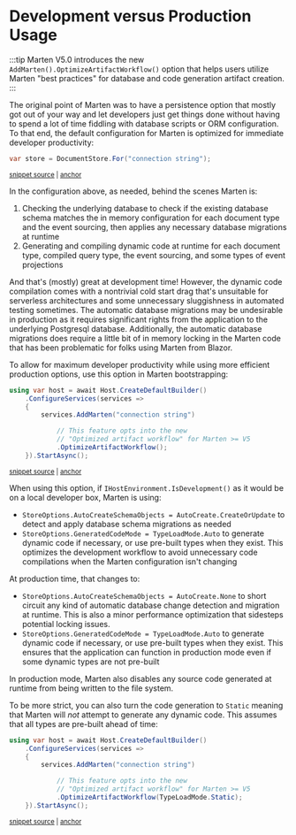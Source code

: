 # Development versus Production Usage

:::tip
Marten V5.0 introduces the new `AddMarten().OptimizeArtifactWorkflow()` option
that helps users utilize Marten "best practices" for database and code generation
artifact creation.
:::

The original point of Marten was to have a persistence option that mostly got out of your way and
let developers just get things done without having to spend a lot of time fiddling with database
scripts or ORM configuration. To that end, the default configuration for Marten is optimized for
immediate developer productivity:

<!-- snippet: sample_simplest_possible_setup -->
<a id='snippet-sample_simplest_possible_setup'></a>
```cs
var store = DocumentStore.For("connection string");
```
<sup><a href='https://github.com/JasperFx/marten/blob/master/src/CoreTests/using_optimized_artifact_workflow.cs#L120-L124' title='Snippet source file'>snippet source</a> | <a href='#snippet-sample_simplest_possible_setup' title='Start of snippet'>anchor</a></sup>
<!-- endSnippet -->

In the configuration above, as needed, behind the scenes Marten is:

1. Checking the underlying database to check if the existing database
   schema matches the in memory configuration for each document type
   and the event sourcing, then applies any necessary database migrations
   at runtime
2. Generating and compiling dynamic code at runtime for each document type,
   compiled query type, the event sourcing, and some types of event projections

And that's (mostly) great at development time! However, the dynamic code compilation
comes with a nontrivial cold start drag that's unsuitable for serverless architectures
and some unnecessary sluggishness in automated testing sometimes. The automatic
database migrations may be undesirable in production as it requires significant
rights from the application to the underlying Postgresql database. Additionally,
the automatic database migrations does require a little bit of in memory locking
in the Marten code that has been problematic for folks using Marten from Blazor.

To allow for maximum developer productivity while using more efficient production
options, use this option in Marten bootstrapping:

<!-- snippet: sample_using_optimized_artifact_workflow -->
<a id='snippet-sample_using_optimized_artifact_workflow'></a>
```cs
using var host = await Host.CreateDefaultBuilder()
    .ConfigureServices(services =>
    {
        services.AddMarten("connection string")

            // This feature opts into the new
            // "Optimized artifact workflow" for Marten >= V5
            .OptimizeArtifactWorkflow();
    }).StartAsync();
```
<sup><a href='https://github.com/JasperFx/marten/blob/master/src/CoreTests/using_optimized_artifact_workflow.cs#L40-L52' title='Snippet source file'>snippet source</a> | <a href='#snippet-sample_using_optimized_artifact_workflow' title='Start of snippet'>anchor</a></sup>
<!-- endSnippet -->

When using this option, if `IHostEnvironment.IsDevelopment()` as it would be on 
a local developer box, Marten is using:

* `StoreOptions.AutoCreateSchemaObjects = AutoCreate.CreateOrUpdate` to detect and apply
  database schema migrations as needed
* `StoreOptions.GeneratedCodeMode = TypeLoadMode.Auto` to generate dynamic code if necessary,
  or use pre-built types when they exist. This optimizes the development workflow to avoid
  unnecessary code compilations when the Marten configuration isn't changing

At production time, that changes to:

* `StoreOptions.AutoCreateSchemaObjects = AutoCreate.None` to short circuit any kind
  of automatic database change detection and migration at runtime. This is also a minor performance
  optimization that sidesteps potential locking issues.
* `StoreOptions.GeneratedCodeMode = TypeLoadMode.Auto` to generate dynamic code if necessary,
  or use pre-built types when they exist. This ensures that the application can
  function in production mode even if some dynamic types are not pre-built

In production mode, Marten also disables any source code generated at runtime from
being written to the file system.

To be more strict, you can also turn the code generation to `Static` meaning that
Marten will *not* attempt to generate any dynamic code. This assumes that all types are
pre-built ahead of time:

<!-- snippet: sample_using_optimized_artifact_workflow_static -->
<a id='snippet-sample_using_optimized_artifact_workflow_static'></a>
```cs
using var host = await Host.CreateDefaultBuilder()
    .ConfigureServices(services =>
    {
        services.AddMarten("connection string")

            // This feature opts into the new
            // "Optimized artifact workflow" for Marten >= V5
            .OptimizeArtifactWorkflow(TypeLoadMode.Static);
    }).StartAsync();
```
<sup><a href='https://github.com/JasperFx/marten/blob/master/src/CoreTests/using_optimized_artifact_workflow.cs#L57-L69' title='Snippet source file'>snippet source</a> | <a href='#snippet-sample_using_optimized_artifact_workflow_static' title='Start of snippet'>anchor</a></sup>
<!-- endSnippet -->

